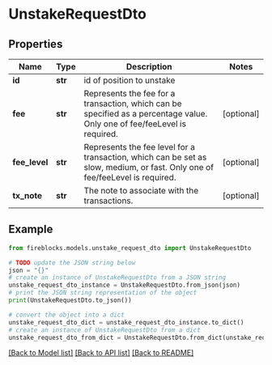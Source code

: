 # UnstakeRequestDto


## Properties

Name | Type | Description | Notes
------------ | ------------- | ------------- | -------------
**id** | **str** | id of position to unstake | 
**fee** | **str** | Represents the fee for a transaction, which can be specified as a percentage value. Only one of fee/feeLevel is required. | [optional] 
**fee_level** | **str** | Represents the fee level for a transaction, which can be set as slow, medium, or fast. Only one of fee/feeLevel is required. | [optional] 
**tx_note** | **str** | The note to associate with the transactions. | [optional] 

## Example

```python
from fireblocks.models.unstake_request_dto import UnstakeRequestDto

# TODO update the JSON string below
json = "{}"
# create an instance of UnstakeRequestDto from a JSON string
unstake_request_dto_instance = UnstakeRequestDto.from_json(json)
# print the JSON string representation of the object
print(UnstakeRequestDto.to_json())

# convert the object into a dict
unstake_request_dto_dict = unstake_request_dto_instance.to_dict()
# create an instance of UnstakeRequestDto from a dict
unstake_request_dto_from_dict = UnstakeRequestDto.from_dict(unstake_request_dto_dict)
```
[[Back to Model list]](../README.md#documentation-for-models) [[Back to API list]](../README.md#documentation-for-api-endpoints) [[Back to README]](../README.md)



